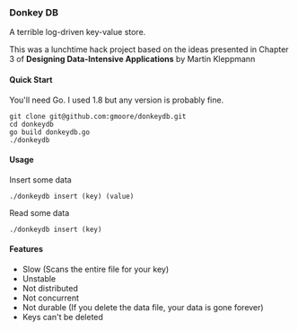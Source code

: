 ### Donkey DB

A terrible log-driven key-value store.

This was a lunchtime hack project based on the ideas presented in Chapter 3 of **Designing Data-Intensive Applications** by Martin Kleppmann

#### Quick Start

You'll need Go. I used 1.8 but any version is probably fine.  

```
git clone git@github.com:gmoore/donkeydb.git
cd donkeydb
go build donkeydb.go
./donkeydb
```

#### Usage

Insert some data  

`./donkeydb insert (key) (value)`

Read some data

`./donkeydb insert (key)`

#### Features

* Slow (Scans the entire file for your key)
* Unstable 
* Not distributed
* Not concurrent
* Not durable (If you delete the data file, your data is gone forever)
* Keys can't be deleted